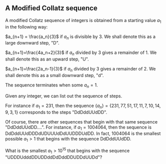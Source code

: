 ## A Modified Collatz sequence

A modified Collatz sequence of integers is obtained from a starting value $a_1$ in the following way:

$a_{n+1} = \frac{a_n}{3}$ if $a_n$ is divisible by $3$. We shall denote this as a large downward step, "D".

$a_{n+1}=\frac{4a_n+2}{3}$ if $a_n$ divided by $3$ gives a remainder of $1$. We shall denote this as an upward step, "U".

$a_{n+1}=\frac{2a_n-1}{3}$ if $a_n$ divided by $3$ gives a remainder of $2$. We shall denote this as a small downward step, "d".

The sequence terminates when some $a_n=1$.

Given any integer, we can list out the sequence of steps.

For instance if $a_1=231$, then the sequence $\{a_n\} = \{231,77,51,17,11,7,10,14,9,3,1\}$ corresponds to the steps "DdDddUUdDD".

Of course, there are other sequences that begin with that same sequence "DdDddUUdDD....".
For instance, if $a_1=1004064$, then the sequence is DdDddUUdDDDdUDUUUdDdUUDDDUdDD.
In fact, $1004064$ is the smallest possible $a_1\gt 1$ that begins with the sequence DdDddUUdDD.

What is the smallest $a_1\gt 10^{15}$ that begins with the sequence "UDDDUdddDDUDDddDdDddDDUDDdUUDd"?
